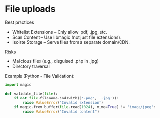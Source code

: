 # File uploads

Best practices

* Whitelist Extensions – Only allow .pdf, .jpg, etc.
* Scan Content – Use libmagic (not just file extensions).
* Isolate Storage – Serve files from a separate domain/CDN.

Risks

* Malicious files (e.g., disguised .php in .jpg)
* Directory traversal

Example (Python - File Validation):

```python
import magic  

def validate_file(file):  
    if not file.filename.endswith(('.png', '.jpg')):  
        raise ValueError("Invalid extension")  
    if magic.from_buffer(file.read(1024), mime=True) != 'image/jpeg':  
        raise ValueError("Invalid content")  
```
